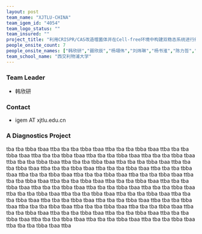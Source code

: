 ```yaml
---
layout: post
team_name: "XJTLU-CHINA"
team_igem_id: "4054"
team_logo_status: ""
team_insured: ""
project_title: "利用CRISPR/CAS改造噬菌体并在Cell-free环境中构建双稳态系统进行细菌的定量检测"
people_onsite_count: 7
people_onsite_names: ["韩欣研","聂欣辰","杨翊伟","刘炜琳","杨书淮","陈力哲","王思淼"]
team_school_name: "西交利物浦大学"
---
```



### Team Leader
* 韩欣研

### Contact
* igem AT xjtlu.edu.cn

### A Diagnostics Project

tba tba tbba tbaa ttba tba tba tbba tbaa ttba tba tba tbba tbaa ttba tba tba tbba tbaa ttba tba tba tbba tbaa ttba tba tba tbba tbaa ttba tba tba tbba tbaa ttba tba tba tbba tbaa ttba tba tba tbba tbaa ttba tba tba tbba tbaa ttba tba tba tbba tbaa ttba tba tba tbba tbaa ttba tba tba tbba tbaa ttba tba tba tbba tbaa ttba tba tba tbba tbaa ttba tba tba tbba tbaa ttba tba tba tbba tbaa ttba tba tba tbba tbaa ttba tba tba tbba tbaa ttba tba tba tbba tbaa ttba tba tba tbba tbaa ttba tba tba tbba tbaa ttba tba tba tbba tbaa ttba tba tba tbba tbaa ttba tba tba tbba tbaa ttba tba tba tbba tbaa ttba tba tba tbba tbaa ttba tba tba tbba tbaa ttba tba tba tbba tbaa ttba tba tba tbba tbaa ttba tba tba tbba tbaa ttba tba tba tbba tbaa ttba tba tba tbba tbaa ttba tba tba tbba tbaa ttba tba tba tbba tbaa ttba tba tba tbba tbaa ttba tba tba tbba tbaa ttba tba tba tbba tbaa ttba tba tba tbba tbaa ttba tba tba tbba tbaa ttba tba tba tbba tbaa ttba tba tba tbba tbaa ttba 

